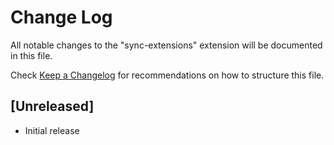 # Change Log

All notable changes to the "sync-extensions" extension will be documented in this file.

Check [Keep a Changelog](http://keepachangelog.com/) for recommendations on how to structure this file.

## [Unreleased]

- Initial release